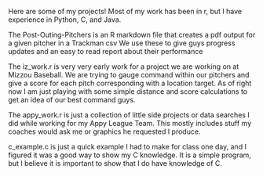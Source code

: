 Here are some of my projects! Most of my work has been in r, but I have experience in Python, C, and Java.

The Post-Outing-Pitchers is an R markdown file that creates a pdf output for a given pitcher in a Trackman csv
We use these to give guys progress updates and an easy to read report about their performance

The iz_work.r is very very early work for a project we are working on at Mizzou Baseball. 
We are trying to gauge command within our pitchers and give a score for each pitch corresponding with a location target. 
As of right now I am just playing with some simple distance and score calculations to get an idea of our best command guys.

The appy_work.r is just a collection of little side projects or data searches I did while working for my Appy League Team.
This mostly includes stuff my coaches would ask me or graphics he requested I produce.

c_example.c is just a quick example I had to make for class one day, and I figured it was a good way to show my C knowledge.
It is a simple program, but I believe it is important to show that I do have knowledge of C.
